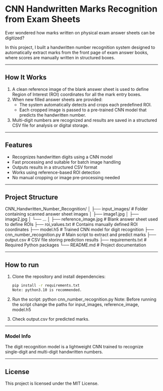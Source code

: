 # CNN Handwritten Marks Recognition from Exam Sheets

Ever wondered how marks written on physical exam answer sheets can be digitized?

In this project, I built a handwritten number recognition system designed to automatically extract marks from the front page of exam answer books, where scores are manually written in structured boxes.

---

## How It Works

1. A clean reference image of the blank answer sheet is used to define Region of Interest (ROI) coordinates for all the mark entry boxes.
2. When new filled answer sheets are provided:
   - The system automatically detects and crops each predefined ROI.
   - Each cropped image is passed to a pre-trained CNN model that predicts the handwritten number.
3. Multi-digit numbers are recognized and results are saved in a structured CSV file for analysis or digital storage.

---

## Features

-  Recognizes handwritten digits using a CNN model
-  Fast processing and suitable for batch image handling
-  Outputs results in a structured CSV format
-  Works using reference-based ROI detection
-  No manual cropping or image pre-processing needed

---

## Project Structure

CNN_Handwritten_Number_Recognition/
│
├── input_images/ # Folder containing scanned answer sheet images
│ ├── image1.jpg
│ ├── image2.jpg
│ └── ...
│
├── reference_image.jpg # Blank answer sheet used to define ROIs
├── roi_values.txt # Contains manually defined ROI coordinates
├── model.h5 # Trained CNN model for digit recognition
├── cnn_number_recognition.py # Main script to extract and predict marks
├── output.csv # CSV file storing prediction results
├── requirements.txt # Required Python packages
└── README.md # Project documentation

---

## How to run

1. Clone the repository and install dependencies:
   ```bash
   pip install -r requirements.txt
   Note: python3.10 is recommended.

2. Run the script:
    python cnn_number_recognition.py
   Note: Before running the script change the paths for input_images, reference_image, model.h5

3. Check output.csv for predicted marks.

---

### Model Info

The digit recognition model is a lightweight CNN trained to recognize single-digit and multi-digit handwritten numbers.

---

## License
This project is licensed under the MIT License.
